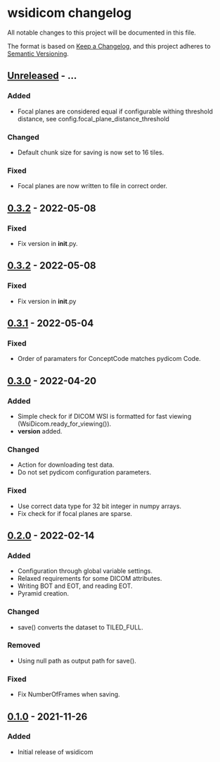 # wsidicom changelog

All notable changes to this project will be documented in this file.

The format is based on [Keep a Changelog](https://keepachangelog.com/en/1.0.0/),
and this project adheres to [Semantic Versioning](https://semver.org/spec/v2.0.0.html).

## [Unreleased] - ...
### Added
- Focal planes are considered equal if configurable withing threshold distance, see config.focal_plane_distance_threshold

### Changed
- Default chunk size for saving is now set to 16 tiles.

### Fixed
- Focal planes are now written to file in correct order.

## [0.3.2] - 2022-05-08
### Fixed
- Fix version in __init__.py.

## [0.3.2] - 2022-05-08
### Fixed
- Fix version in __init__.py

## [0.3.1] - 2022-05-04
### Fixed
- Order of paramaters for ConceptCode matches pydicom Code.

## [0.3.0] - 2022-04-20
### Added
- Simple check for if DICOM WSI is formatted for fast viewing (WsiDicom.ready_for_viewing()).
- __version__ added.

### Changed
- Action for downloading test data.
- Do not set pydicom configuration parameters.

### Fixed
- Use correct data type for 32 bit integer in numpy arrays.
- Fix check for if focal planes are sparse.

## [0.2.0] - 2022-02-14
### Added
- Configuration through global variable settings.
- Relaxed requirements for some DICOM attributes.
- Writing BOT and EOT, and reading EOT.
- Pyramid creation.

### Changed
- save() converts the dataset to TILED_FULL.

### Removed
- Using null path as output path for save().

### Fixed
- Fix NumberOfFrames when saving.


## [0.1.0] - 2021-11-26
### Added
- Initial release of wsidicom

[Unreleased]: https://github.com/imi-bigpicture/wsidicom/compare/0.3.2..HEAD
[0.3.2]: https://github.com/imi-bigpicture/wsidicom/compare/v0.3.1..v0.3.2
[0.3.1]: https://github.com/imi-bigpicture/wsidicom/compare/v0.3.0..v0.3.1
[0.3.0]: https://github.com/imi-bigpicture/wsidicom/compare/v0.2.0..v0.3.0
[0.2.0]: https://github.com/imi-bigpicture/wsidicom/compare/v0.1.0..v0.2.0
[0.1.0]: https://github.com/imi-bigpicture/wsidicom/tree/refs/tags/v0.1.0